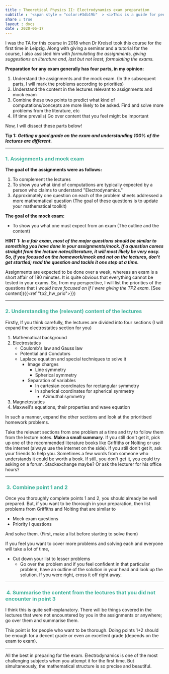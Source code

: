 ```yaml
---
title : Theoretical Physics II: Electrodynamics exam preparation
subtitle : '<span style = "color:#3db19b"  > <i>This is a guide for people who are preparing for the TP2 exam (with Dr. Kreisel) at the IPSP program, University of Leipzig. All the hints and suggestions are based on the premise that, If I had to prepare for this examination, I would have followed the following steps. </i></span> '
share : true
layout : docs
date : 2020-06-17
---
```


I was the TA for this course in 2018 when Dr Kreisel took this course for the first time in Leipzig. Along with giving a seminar and a tutorial for the course, I also assisted him with _formulating the assignments, giving suggestions on literature and, last but not least, formulating the exams._

**Preparation for any exam generally has four parts, in my opinion:**

1. Understand the assignments and the mock exam. (In the subsequent parts, I will mark the problems according to priorities)
2. Understand the content in the lectures relevant to assignments and mock exam
3. Combine these two points to predict what kind of computations/concepts are more likely to be asked. Find and solve more problems from the literature, etc
4. (If time prevails) Go over content that you feel might be important

Now, I will dissect these parts below!

**Tip 1:** **_Getting a good grade on the exam and understanding 100% of the lectures are different._**

<hr>

### <span style = "color:#3db19b"  >1. Assignments and mock exam  </span>

**The goal of the assignments were as follows:**

1. To complement the lectures
2. To show you what kind of computations are typically expected by a person who claims to understand "Electrodynamics."
3. Approximately one question on each of the problem sheets addressed a more mathematical question (The goal of these questions is to update your mathematical toolkit)

**The goal of the mock exam:**

* To show you what one must expect from an exam (The outline and the content)

**HINT 1:** **_In a fair exam, most of the major questions should be similar to something you have done in your assignments/mock. If a question comes straight from the lecture notes/literature, it will most likely be very easy. So, if you focused on the homework/mock and not on the lectures, don't get startled; read the question and tackle it one step at a time._**

Assignments are expected to be done over a week, whereas an exam is a short affair of 180 minutes. It is quite obvious that everything cannot be tested in your exams. So, from my perspective, I will list the priorities of the questions that _I would have focused on If I were giving the TP2 exam_.
 [See content]({{<ref "tp2_hw_prio">}})

<hr>

### <span style = "color:#3db19b"  > 2. Understanding the (relevant) content of the lectures </span>

Firstly, If you think carefully, the lectures are divided into four sections (I will expand the electrostatics section for you)

1. Mathematical background
2. Electrostatics
   - Coulomb's law and Gauss law
   - Potential and Condutors
   - Laplace equation and special techniques to solve it
     - Image charges
       - Line symmetry
       - Spherical symmetry
     - Separation of variables
       - In cartesian coordinates for rectangular symmetry
       - In spherical coordinates for spherical symmetry
         - Azimuthal symmetry
3. Magnetostatics
4. Maxwell's equations, their properties and wave equation

In such a manner, expand the other sections and look at the prioritised homework problems.

Take the relevant sections from one problem at a time and try to follow them from the lecture notes. **Make a small summary**. If you still don't get it, pick up one of the recommended literature books like Griffiths or Nolting or use the internet (always use the internet on the side). If you still don't get it, ask your friends to help you. Sometimes a few words from someone who understands it could be worth a book. If still, you don't get it, you could try asking on a forum. Stackexchange maybe? Or ask the lecturer for his office hours?

<hr>

### <span style = "color:#3db19b"  > 3. Combine point 1 and 2 </span>

Once you thoroughly complete points 1 and 2, you should already be well prepared. But, if you want to be thorough in your preparation, then list problems from Griffiths and Nolting that are similar to 

* Mock exam questions
* Priority I questions

And solve them. (First, make a list before starting to solve them)

If you feel you want to cover more problems and solving each and everyone will take a lot of time, 

* Cut down your list to lesser problems
  * Go over the problem and if you feel confident in that particular problem, have an outline of the solution in your head and look up the solution. If you were right, cross it off right away.

<hr>

### <span style = "color:#3db19b"  > 4. Summarise the content from the lectures that you did not encounter in point 3 </span>

I think this is quite self-explanatory. There will be things covered in the lectures that were not encountered by you in the assignments or anywhere; go over them and summarise them. 

This point is for people who want to be thorough. Doing points 1+2 should be enough for a decent grade or even an excellent grade (depends on the exam to exam). 

<hr>

All the best in preparing for the exam. Electrodynamics is one of the most challenging subjects when you attempt it for the first time. But simultaneously, the mathematical structure is so precise and beautiful. 
